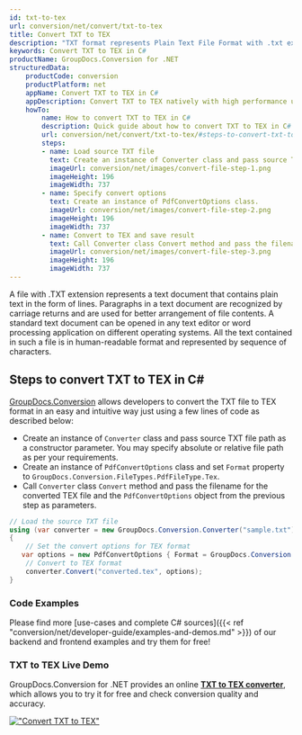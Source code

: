```yaml
---
id: txt-to-tex
url: conversion/net/convert/txt-to-tex
title: Convert TXT to TEX
description: "TXT format represents Plain Text File Format with .txt extension. Learn how to convert TXT to TEX file programmatically in C# language using GroupDocs.Conversion for .NET library."
keywords: Convert TXT to TEX in C#
productName: GroupDocs.Conversion for .NET
structuredData:
    productCode: conversion
    productPlatform: net
    appName: Convert TXT to TEX in C#
    appDescription: Convert TXT to TEX natively with high performance using C# language and server side GroupDocs.Conversion for .NET APIs, without the use of any software like Microsoft or Open Office.
    howTo:
        name: How to convert TXT to TEX in C# 
        description: Quick guide about how to convert TXT to TEX in C# with high performance and accuracy.
        url: conversion/net/convert/txt-to-tex/#steps-to-convert-txt-to-tex-in-c
        steps:
        - name: Load source TXT file 
          text: Create an instance of Converter class and pass source TXT file path as a constructor parameter. You may specify absolute or relative file path as per your requirements. 
          imageUrl: conversion/net/images/convert-file-step-1.png
          imageHeight: 196
          imageWidth: 737
        - name: Specify convert options 
          text: Create an instance of PdfConvertOptions class.
          imageUrl: conversion/net/images/convert-file-step-2.png
          imageHeight: 196
          imageWidth: 737
        - name: Convert to TEX and save result 
          text: Call Converter class Convert method and pass the filename for the converted HTML file and the PdfConvertOptions object from the previous step as parameters.
          imageUrl: conversion/net/images/convert-file-step-3.png
          imageHeight: 196
          imageWidth: 737
---
```


A file with .TXT extension represents a text document that contains plain text in the form of lines. Paragraphs in a text document are recognized by carriage returns and are used for better arrangement of file contents. A standard text document can be opened in any text editor or word processing application on different operating systems. All the text contained in such a file is in human-readable format and represented by sequence of characters.

## Steps to convert TXT to TEX in C#

[GroupDocs.Conversion](https://products.groupdocs.com/conversion/net) allows developers to convert the TXT file to TEX format in an easy and intuitive way just using a few lines of code as described below:

* Create an instance of `Converter` class and pass source TXT file path as a constructor parameter. You may specify absolute or relative file path as per your requirements. 
* Create an instance of `PdfConvertOptions` class and set `Format` property to `GroupDocs.Conversion.FileTypes.PdfFileType.Tex`.
* Call `Converter` class `Convert` method and pass the filename for the converted TEX file and the `PdfConvertOptions` object from the previous step as parameters.

```csharp
// Load the source TXT file
using (var converter = new GroupDocs.Conversion.Converter("sample.txt"))
{
    // Set the convert options for TEX format
   var options = new PdfConvertOptions { Format = GroupDocs.Conversion.FileTypes.PdfFileType.Tex };
    // Convert to TEX format
    converter.Convert("converted.tex", options);
}
```

### Code Examples

Please find more [use-cases and complete C# sources]({{< ref "conversion/net/developer-guide/examples-and-demos.md" >}}) of our backend and frontend examples and try them for free!

### TXT to TEX Live Demo

GroupDocs.Conversion for .NET provides an online [**TXT to TEX converter**](https://products.groupdocs.app/conversion/txt-to-tex), which allows you to try it for free and check conversion quality and accuracy.

[!["Convert TXT to TEX"](conversion/net/images/convert-to-tex/convert-txt-to-tex.png)](https://products.groupdocs.app/conversion/txt-to-tex)